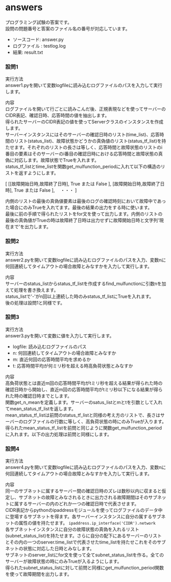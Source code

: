 # answers

プログラミング試験の答案です。  
設問の問題番号と答案のファイル名の番号が対応しています。　　
- ソースコード: answer.py
- ログファイル : testlog.log
- 結果: result.txt

### 設問1  
実行方法  
answer1.pyを開いて変数logfileに読み込むログファイルのパスを入力して実行します。   

内容  
ログファイルを開いて行ごとに読みこんだ後、正規表現などを使ってサーバーのCIDR表記、確認日時、応答時間の値を抽出します。  
得られたサーバーのCIDR表記の値を使ってServerクラスのインスタンスを作成します。  
サーバーインスタンスにはそのサーバーの確認日時のリスト(time_list)、応答時間のリスト(status_list)、故障状態かどうかの真偽値のリスト(status_tf_list)を持たせます。それぞれのリストの長さは等しく、応答時間と故障状態のリストのi番目の要素はそのサーバーのi番目の確認日時における応答時間と故障状態の真偽に対応します。故障状態でTrueを入れます。   
status_tf_listとtime_listを関数get_mulfunction_periodに入れて以下の構造のリストを返すようにします。  

[ [[故障開始日時,故障終了日時], True または False ], [故障開始日時,故障終了日時], True または False ], 　・・・ ]   

内側のリストの最後の真偽値要素は最後のログの確認時刻において故障中であった場合にのみTrueを入れてます。最後の結果の出力をする時に使います。  
最後に前の手順で得られたリストをfor文を使って出力します。内側のリストの最後の真偽値がTrueの時は故障終了日時は出力せずに故障開始日時と文字列'現在まで'を出力します。


### 設問2  
実行方法  
answer2.pyを開いて変数logfileに読み込むログファイルのパスを入力、変数nに何回連続してタイムアウトの場合故障とみなすかを入力して実行します。  

内容  
サーバーのstatus_listからstatus_tf_listを作成するfind_mulfunctionに引数nを加えて処理を書き換えます。  
status_listで'-'がn回以上連続した時のみstatus_tf_listにTrueを入れます。  
後の処理は設問1と同様です。

### 設問3
実行方法  
answer3.pyを開いて変数に値を入力して実行します。  
- logfile: 読み込むログファイルのパス  
- n: 何回連続してタイムアウトの場合故障とみなすか
- m: 直近何回の応答時間平均を求めるか
- t: 応答時間平均が何ミリ秒を超える時高負荷状態とみなすか  

内容  
高負荷状態とは直近m回の応答時間平均がtミリ秒を超える結果が得られた時の確認日時から開始し、直近m回の応答時間平均がtミリ秒以下になる結果が得られた時の確認日時までとします。  
関数get_n_meanを定義します。サーバーのsatus_listとmとtを引数として入れてmean_status_tf_listを返します。  
mean_status_tf_listは前問のstatus_tf_listと同様の考え方のリストで、長さはサーバーのログファイルの行数に等しく、高負荷状態の時にのみTrueが入ります。　　
得られたmean_status_tf_listを前問と同じように関数get_mulfunction_periodに入れます。以下の出力処理は前問と同様にします。  

### 設問4  
実行方法  
answer4.pyを開いて変数logfileに読み込むログファイルのパスを入力、変数nに何回連続してタイムアウトの場合故障とみなすかを入力して実行します。  

内容  
同一のサブネットに属するサーバー間の確認日時のズレは数秒以内に収まると仮定し、サブネットの故障とみなされるときに出力される故障期間はそのサブネットに属するサーバーの内のどれか一つの確認日時で代表させます。  
CIDR表記からpythonのipaddressモジュールを使ってログファイルのデータ中に登場するサブネットを得ます。各サーバーインスタンスに自分の属するサブネットの属性の値を持たせます。
```ipaddress.ip_interface('CIDR').network```  
各サブネットインスタンスに自分の故障状態の真偽を入れるリスト(subnet_status_list)を持たせます。さらに自分の配下にあるサーバーのリストとその内の一つのserver.time_listで代表させたtime_listを持たせこれをそのサブネットの状態に対応した日時とみなします。  
サブネットのserver_listにfor文を使って全てsubnet_status_listを作る。全てのサーバーが故障状態の時にのみTrueが入るようにします。  
得られたsubnet_status_listに対して前問と同様にget_mulfunction_period関数を使って故障期間を出力します。
